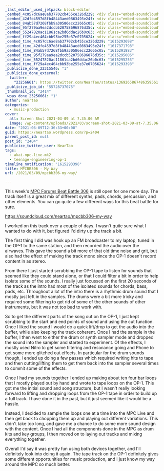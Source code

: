 ```yaml
---
_last_editor_used_jetpack: block-editor
_oembed_4c057dc6ae8ab37702cb455ce326d229: <div class="embed-soundcloud"><iframe title="MPCBB306 - My Way by NearTao" width="500" height="400" scrolling="no" frameborder="no" src="https://w.soundcloud.com/player/?visual=true&url=https%3A%2F%2Fapi.soundcloud.com%2Ftracks%2F1002071869&show_artwork=true&maxwidth=500&maxheight=750&dnt=1"></iframe></div>
_oembed_42dfe4597d8fb48443aed0863493e24f: <div class="embed-soundcloud"><iframe title="Spring Is Here by NearTao" width="500" height="400" scrolling="no" frameborder="no" src="https://w.soundcloud.com/player/?visual=true&url=https%3A%2F%2Fapi.soundcloud.com%2Ftracks%2F1021015936&show_artwork=true&maxwidth=500&maxheight=750&dnt=1"></iframe></div>
_oembed_84ab57d7268fbb9a30586ecc22665c05: <div class="embed-soundcloud"><iframe title="MPCBB306 - My Way by NearTao" width="750" height="400" scrolling="no" frameborder="no" src="https://w.soundcloud.com/player/?visual=true&url=https%3A%2F%2Fapi.soundcloud.com%2Ftracks%2F1002071869&show_artwork=true&maxwidth=750&maxheight=1000&dnt=1"></iframe></div>
_oembed_95f279aa9ea2dccb520758696876d35c: <div class="embed-soundcloud"><iframe title="MPCBB304 - Lucky Number by NearTao" width="500" height="400" scrolling="no" frameborder="no" src="https://w.soundcloud.com/player/?visual=true&url=https%3A%2F%2Fapi.soundcloud.com%2Ftracks%2F991477564&show_artwork=true&maxwidth=500&maxheight=750&dnt=1"></iframe></div>
_oembed_55247820ac11861ca2bd6ddac26b0c63: <div class="embed-soundcloud"><iframe title="MPCBB305 - King Of Doubt by NearTao" width="500" height="400" scrolling="no" frameborder="no" src="https://w.soundcloud.com/player/?visual=true&url=https%3A%2F%2Fapi.soundcloud.com%2Ftracks%2F997565962&show_artwork=true&maxwidth=500&maxheight=750&dnt=1"></iframe></div>
_oembed_ff29a4ec464cbb93be255e37e0705624: <div class="embed-soundcloud"><iframe title="MPCBB306 - My Way by NearTao" width="584" height="400" scrolling="no" frameborder="no" src="https://w.soundcloud.com/player/?visual=true&url=https%3A%2F%2Fapi.soundcloud.com%2Ftracks%2F1002071869&show_artwork=true&maxwidth=584&maxheight=876&dnt=1"></iframe></div>
_oembed_time_4c057dc6ae8ab37702cb455ce326d229: "1615293698"
_oembed_time_42dfe4597d8fb48443aed0863493e24f: "1617371798"
_oembed_time_84ab57d7268fbb9a30586ecc22665c05: "1615291883"
_oembed_time_95f279aa9ea2dccb520758696876d35c: "1615295006"
_oembed_time_55247820ac11861ca2bd6ddac26b0c63: "1615295253"
_oembed_time_ff29a4ec464cbb93be255e37e0705624: "1615293398"
_publicize_done_22315546: "1"
_publicize_done_external:
  twitter:
    "23256661": https://twitter.com/NearTao/status/1369265867486359561
_publicize_job_id: "55728737075"
_thumbnail_id: "2414"
_wpas_done_23256661: "1"
author: neartao
categories:
  - music-production
cover:
  alt: Screen Shot 2021-03-09 at 7.35.06 AM
  image: /wp-content/uploads/2021/03/screen-shot-2021-03-09-at-7.35.06-am.png
date: "2021-03-09T12:36:33+00:00"
guid: https://neartao.wordpress.com/?p=2404
parent_post_id: null
post_id: "2404"
publicize_twitter_user: NearTao
tags:
  - akai-mpc-live-mk2
  - teenage-engineering-op-1
timeline_notification: "1615293396"
title: MPCBB306 - My Way
url: /2021/03/09/mpcbb306-my-way/

---
```

This week's [MPC Forums Beat Battle 306](https://www.mpc-forums.com/viewtopic.php?f=40&t=210648) is still open for one more day. The track itself is a great mix of different synths, pads, chords, percussion, and other elements. You can go quite a few different ways for this beat battle for sure.

https://soundcloud.com/neartao/mpcbb306-my-way

I worked on this track over a couple of days. I wasn't quite sure what I wanted to do with it, but figured I'd dirty up the track a bit.

The first thing I did was hook up an FM broadcaster to my laptop, tuned in the OP-1 to the same station, and then recorded the audio over the airwaves. This gave the sound a bit more of that old time noise and grit, but also had the effect of making the track mono since the OP-1 doesn't record content in as stereo.

From there I just started scrubbing the OP-1 tape to listen for sounds that seemed like they could stand alone, or that I could filter a bit in order to help isolate some of the sounds. I really just focussed on the first 20 seconds of the track as the intro had most of the isolated sounds for chords, bass, pads, etc. Throughout a lot of the intro there is a rhythmic drum sound that I mostly just left in the samples. The drums were a bit more tricky and required some filtering to get rid of some of the other sounds of other instruments, but it was not too bad to work with.

So to get the different parts of the song out on the OP-1, I just kept scrubbing to the start and end points of sound and using the cut function. Once I liked the sound I would do a quick lift/drop to get the audio into the buffer, while also keeping the track coherent. Once I had the sample in the buffer, I then went to either the drum or synth sampler mode and dropped the sound into the sampler and started to experiment. Of the effects, I mostly used Nitro to get some filtering and resonance going and Phone to get some more glitched out effects. In particular for the drum sounds though, I ended up doing a few passes which required writing hits to tape and then cutting/lifting them to get them back into the sampler several times to commit some of the effects.

Once I had my sounds together I ended up making about ten four bar loops that I mostly played out by hand and wrote to tape loops on the OP-1. This got me the initial sound and song structure, but I wasn't really looking forward to lifting and dropping loops from the OP-1 tape in order to build up a full track. I have done it in the past, but it just seemed like it would be a hassle.

Instead, I decided to sample the loops one at a time into the MPC Live and then get back to chopping them up and playing out different variations. This didn't take too long, and gave me a chance to do some more sound design with the content. Once I had all the components done in the MPC as drum kits and key groups, I then moved on to laying out tracks and mixing everything together.

Overall I'd say it was pretty fun using both devices together, and I'll definitely look into doing it again. The tape track on the OP-1 definitely gives some different opportunities for music production, and I just know my way around the MPC so much better.
